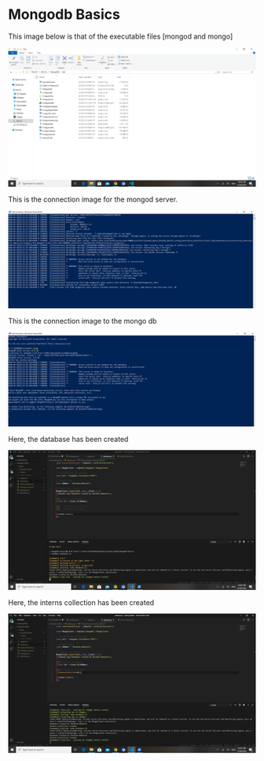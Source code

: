 # Mongodb Basics

This image below is that of the executable files [mongod and mongo]

![Mongod and Mongo exe files](images/EXE-Files.PNG)

This is the connection image for the mongod server.

![Mongod Connection](images/mongod.PNG)

This is the connection image to the mongo db

![Mongo Database Connection](images/mongo.PNG)

Here, the database has been created

![Database created by Ibrahim_Adekunle](images/database-created.PNG)

Here, the interns collection has been created

![Interns collection created](images/collection-created.PNG)
